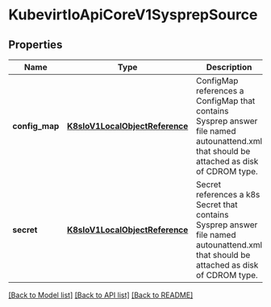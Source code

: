 # KubevirtIoApiCoreV1SysprepSource

## Properties
Name | Type | Description | Notes
------------ | ------------- | ------------- | -------------
**config_map** | [**K8sIoV1LocalObjectReference**](K8sIoV1LocalObjectReference.md) | ConfigMap references a ConfigMap that contains Sysprep answer file named autounattend.xml that should be attached as disk of CDROM type. | [optional] 
**secret** | [**K8sIoV1LocalObjectReference**](K8sIoV1LocalObjectReference.md) | Secret references a k8s Secret that contains Sysprep answer file named autounattend.xml that should be attached as disk of CDROM type. | [optional] 

[[Back to Model list]](../README.md#documentation-for-models) [[Back to API list]](../README.md#documentation-for-api-endpoints) [[Back to README]](../README.md)


